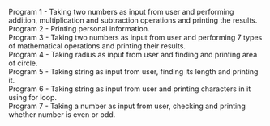 Program 1 - Taking two numbers as input from user and performing addition, multiplication and subtraction operations and               printing the results.      
Program 2 - Printing personal information.                                      
Program 3 - Taking two numbers as input from user and performing 7 types of mathematical operations and printing their                 results.     
Program 4 - Taking radius as input from user and finding and printing area of circle.       
Program 5 - Taking string as input from user, finding its length and printing it.    
Program 6 - Taking string as input from user and printing characters in it using for loop.    
Program 7 - Taking a number as input from user, checking and printing whether number is even or odd.
